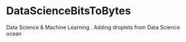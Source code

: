 # DataScienceBitsToBytes
Data Science & Machine Learning . Adding droplets from Data Science ocean 
